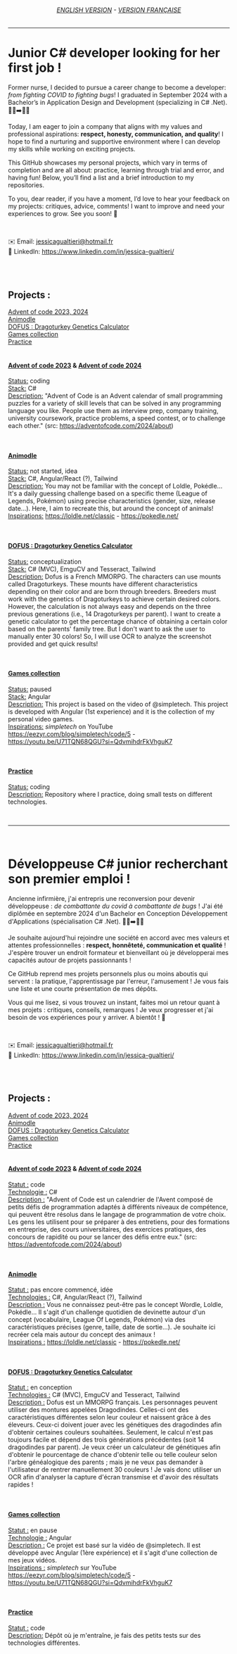 <div align="center">
  
###### [ENGLISH VERSION](#EN) - [VERSION FRANÇAISE](#FR)
</div>

------------

<div id='EN'/>
  
# Junior C# developer looking for her first job !
Former nurse, I decided to pursue a career change to become a developer: *from fighting COVID to fighting bugs*! I graduated in September 2024 with a Bachelor’s in Application Design and Development (specializing in C# .Net). 👩‍⚕️➡️👩‍💻

Today, I am eager to join a company that aligns with my values and professional aspirations: **respect, honesty, communication, and quality**! I hope to find a nurturing and supportive environment where I can develop my skills while working on exciting projects. 

This GitHub showcases my personal projects, which vary in terms of completion and are all about: practice, learning through trial and error, and having fun! Below, you’ll find a list and a brief introduction to my repositories.

To you, dear reader, if you have a moment, I’d love to hear your feedback on my projects: critiques, advice, comments! I want to improve and need your experiences to grow. See you soon! 👋

<br/>

✉️ Email: jessicagualtieri@hotmail.fr<br/>
👥 LinkedIn: https://www.linkedin.com/in/jessica-gualtieri/

<br/><br/>
## Projects :
[Advent of code 2023, 2024](#ENAdventOfCode) <br/>
[Animodle](#ENAnimodle) <br/>
[DOFUS : Dragoturkey Genetics Calculator](#ENDragoturkeyGeneticsCalculator) <br/>
[Games collection](#ENGamesCollection) <br/>
[Practice](#ENPractice) <br/><br/>

<div id='ENAdventOfCode'/>
  
#### [Advent of code 2023](https://github.com/JessicaGUALTIERI/adventofcode2023) & [Advent of code 2024](https://github.com/JessicaGUALTIERI/adventofcode2024)
<ins>Status:</ins> coding <br/>
<ins>Stack:</ins> C# <br/>
<ins>Description:</ins> "Advent of Code is an Advent calendar of small programming puzzles for a variety of skill levels that can be solved in any programming language you like. People use them as interview prep, company training, university coursework, practice problems, a speed contest, or to challenge each other." (src: https://adventofcode.com/2024/about)

<br/>

<div id='ENAnimodle'/>
  
#### [Animodle](https://github.com/JessicaGUALTIERI/animodle)
<ins>Status:</ins> not started, idea <br/>
<ins>Stack:</ins> C#, Angular/React (?), Tailwind <br/>
<ins>Description:</ins> You may not be familiar with the concept of Loldle, Pokédle... It's a daily guessing challenge based on a specific theme (League of Legends, Pokémon) using precise characteristics (gender, size, release date...). Here, I aim to recreate this, but around the concept of animals! <br/>
<ins>Inspirations:</ins> https://loldle.net/classic - https://pokedle.net/

<br/>

<div id='ENDragoturkeyGeneticsCalculator'/> 
  
#### [DOFUS : Dragoturkey Genetics Calculator](https://github.com/JessicaGUALTIERI/DOFUS_DragoturkeyGeneticsCalculator)
<ins>Status:</ins> conceptualization<br/>
<ins>Stack:</ins> C# (MVC), EmguCV and Tesseract, Tailwind<br/>
<ins>Description:</ins> Dofus is a French MMORPG. The characters can use mounts called Dragoturkeys. These mounts have different characteristics depending on their color and are born through breeders. Breeders must work with the genetics of Dragoturkeys to achieve certain desired colors. However, the calculation is not always easy and depends on the three previous generations (i.e., 14 Dragoturkeys per parent). I want to create a genetic calculator to get the percentage chance of obtaining a certain color based on the parents' family tree. But I don't want to ask the user to manually enter 30 colors! So, I will use OCR to analyze the screenshot provided and get quick results!

<br/>

<div id='ENGamesCollection'/> 
  
#### [Games collection](https://github.com/JessicaGUALTIERI/Games-collection)
<ins>Status:</ins> paused <br/>
<ins>Stack:</ins> Angular <br/>
<ins>Description:</ins> This project is based on the video of @simpletech. This project is developed with Angular (1st experience) and it is the collection of my personal video games. <br/>
<ins>Inspirations:</ins> *simpletech* on YouTube https://eezyr.com/blog/simpletech/code/5 - https://youtu.be/U71TQN68QGU?si=QdvmihdrFkVhguK7

<br/>

<div id='ENPractice'/> 
  
#### [Practice](https://github.com/JessicaGUALTIERI/Practice)
<ins>Status:</ins> coding <br/>
<ins>Description:</ins> Repository where I practice, doing small tests on different technologies.

<br/>

------------

<br/>

<div id='FR'/>
  
# Développeuse C# junior recherchant son premier emploi !
Ancienne infirmière, j'ai entrepris une reconversion pour devenir développeuse : *de combattante du covid à combattante de bugs* ! J'ai été diplômée en septembre 2024 d'un Bachelor en Conception Développement d'Applications (spécialisation C# .Net). 👩‍⚕️➡️👩‍💻

Je souhaite aujourd'hui rejoindre une société en accord avec mes valeurs et attentes professionnelles : **respect, honnêteté, communication et qualité** ! J'espère trouver un endroit formateur et bienveillant où je développerai mes capacités autour de projets passionnants !

Ce GitHub reprend mes projets personnels plus ou moins aboutis qui servent : la pratique, l'apprentissage par l'erreur, l'amusement ! Je vous fais une liste et une courte présentation de mes dépôts.

Vous qui me lisez, si vous trouvez un instant, faites moi un retour quant à mes projets : critiques, conseils, remarques ! Je veux progresser et j'ai besoin de vos expériences pour y arriver. A bientôt ! 👋

<br/>

✉️ Email: jessicagualtieri@hotmail.fr<br/>
👥 LinkedIn: https://www.linkedin.com/in/jessica-gualtieri/

<br/><br/>
## Projects :
[Advent of code 2023, 2024](#FRAdventOfCode) <br/>
[Animodle](#FRAnimodle) <br/>
[DOFUS : Dragoturkey Genetics Calculator](#FRDragoturkeyGeneticsCalculator) <br/>
[Games collection](#FRGamesCollection) <br/>
[Practice](#FRPractice) <br/><br/>

<div id='FRAdventOfCode'/> 
  
#### [Advent of code 2023](https://github.com/JessicaGUALTIERI/adventofcode2023) & [Advent of code 2024 ](https://github.com/JessicaGUALTIERI/adventofcode2024)
<ins>Statut :</ins> code <br/>
<ins>Technologie :</ins> C# <br/>
<ins>Description :</ins> "Advent of Code est un calendrier de l'Avent composé de petits défis de programmation adaptés à différents niveaux de compétence, qui peuvent être résolus dans le langage de programmation de votre choix. Les gens les utilisent pour se préparer à des entretiens, pour des formations en entreprise, des cours universitaires, des exercices pratiques, des concours de rapidité ou pour se lancer des défis entre eux." (src: https://adventofcode.com/2024/about)

<br/>

<div id='FRAnimodle'/> 
  
#### [Animodle](https://github.com/JessicaGUALTIERI/animodle)
<ins>Statut :</ins> pas encore commencé, idée <br/>
<ins>Technologies :</ins> C#, Angular/React (?), Tailwind <br/>
<ins>Description :</ins> Vous ne connaissez peut-être pas le concept Wordle, Loldle, Pokédle... Il s'agit d'un challenge quotidien de devinette autour d'un concept (vocabulaire, League Of Legends, Pokémon) via des caractéristiques précises (genre, taille, date de sortie...). Je souhaite ici recréer cela mais autour du concept des animaux ! <br/>
<ins>Inspirations :</ins> https://loldle.net/classic - https://pokedle.net/

<br/>

<div id='FRDragoturkeyGeneticsCalculator'/> 
  
#### [DOFUS : Dragoturkey Genetics Calculator](https://github.com/JessicaGUALTIERI/DOFUS_DragoturkeyGeneticsCalculator)
<ins>Statut :</ins> en conception <br/>
<ins>Technologies :</ins> C# (MVC), EmguCV and Tesseract, Tailwind <br/>
<ins>Description :</ins> Dofus est un MMORPG français. Les personnages peuvent utiliser des montures appelées Dragodindes. Celles-ci ont des caractéristiques différentes selon leur couleur et naissent grâce à des éleveurs. Ceux-ci doivent jouer avec les génétiques des dragodindes afin d'obtenir certaines couleurs souhaitées. Seulement, le calcul n'est pas toujours facile et dépend des trois générations précédentes (soit 14 dragodindes par parent). Je veux créer un calculateur de génétiques afin d'obtenir le pourcentage de chance d'obtenir telle ou telle couleur selon l'arbre généalogique des parents ; mais je ne veux pas demander à l'utilisateur de rentrer manuellement 30 couleurs ! Je vais donc utiliser un OCR afin d'analyser la capture d'écran transmise et d'avoir des résultats rapides !

<br/>

<div id='FRGamesCollection'/> 
  
#### [Games collection](https://github.com/JessicaGUALTIERI/Games-collection)
<ins>Statut :</ins> en pause <br/>
<ins>Technologie :</ins> Angular <br/>
<ins>Description :</ins> Ce projet est basé sur la vidéo de @simpletech. Il est développé avec Angular (1ère expérience) et il s'agit d'une collection de mes jeux vidéos. <br/>
<ins>Inspirations :</ins> *simpletech* sur YouTube https://eezyr.com/blog/simpletech/code/5 - https://youtu.be/U71TQN68QGU?si=QdvmihdrFkVhguK7

<br/>

<div id='FRPractice'/> 
  
#### [Practice](https://github.com/JessicaGUALTIERI/Practice)
<ins>Statut :</ins> code <br/>
<ins>Description:</ins> Dépôt où je m'entraîne, je fais des petits tests sur des technologies différentes.
